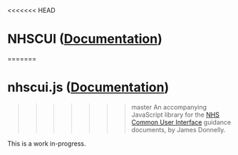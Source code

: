 <<<<<<< HEAD
# NHSCUI ([Documentation](http://jamesdonnelly.github.io/NHSCUI/docs))
=======
# nhscui.js ([Documentation](http://jamesdonnelly.github.io/NHSCUI/docs))
>>>>>>> master
An accompanying JavaScript library for the [NHS Common User Interface](http://systems.hscic.gov.uk/data/cui/uig) guidance documents, by James Donnelly.

This is a work in-progress.